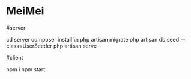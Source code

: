 # MeiMei
#server

cd server
composer install \n
php artisan migrate
php artisan db:seed --class=UserSeeder
php artisan serve

#client

npm i
npm start
